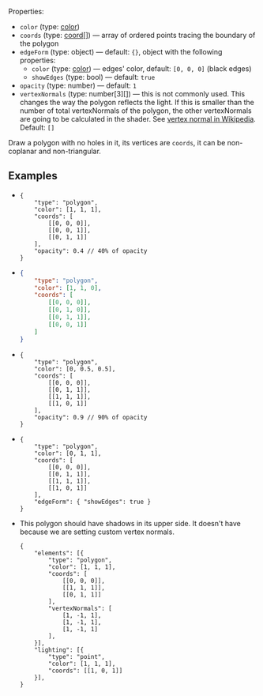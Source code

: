 Properties:
- `color` (type: [color](/mathics-threejs-backend/types/color))
- `coords` (type: [coord[]](/mathics-threejs-backend/types/coord)) — array of ordered points tracing the boundary of the polygon
- `edgeForm` (type: object) — default: `{}`, object with the following properties:
  - `color` (type: [color](/mathics-threejs-backend/types/color)) — edges' color, default: `[0, 0, 0]` (black edges)
  - `showEdges` (type: bool) — default: `true`
- `opacity` (type: number) — default: `1`
- `vertexNormals` (type: number[3][]) — this is not commonly used. This changes the way the polygon reflects the light. If this is smaller than the number of total vertexNormals of the polygon, the other vertexNormals are going to be calculated in the shader. See [vertex normal in Wikipedia](https://en.wikipedia.org/wiki/Vertex_normal). Default: `[]`

Draw a polygon with no holes in it, its vertices are `coords`, it can be non-coplanar and non-triangular.

## Examples
- ```jsonc
  {
      "type": "polygon",
      "color": [1, 1, 1],
      "coords": [
          [[0, 0, 0]],
          [[0, 0, 1]],
          [[0, 1, 1]]
      ],
      "opacity": 0.4 // 40% of opacity
  }
  ```
  <div class='center' id='graphics-container-1'></div>
  <script>
      drawGraphics3d(
          document.getElementById('graphics-container-1'),
          {
              elements: [
                  {
                      type: 'polygon',
                      color: [1, 1, 1],
                      coords: [
                          [[0, 0, 0]],
                          [[1, 1, 1]],
                          [[0, 1, 1]]
                      ],
                      opacity: 0.4 // 40% of opacity
                  }
              ],
              lighting: [
                  {
                      type: 'ambient',
                      color: [1, 1, 0]
                  }
              ],
              viewpoint: [2, -4, 4]
          }
      );
  </script>
- ```json
  {
      "type": "polygon",
      "color": [1, 1, 0],
      "coords": [
          [[0, 0, 0]],
          [[0, 1, 0]],
          [[0, 1, 1]],
          [[0, 0, 1]]
      ]
  }
  ```
  <div class='center' id='graphics-container-2'></div>
  <script>
      drawGraphics3d(
          document.getElementById('graphics-container-2'),
          {
              elements: [
                  {
                      type: 'polygon',
                      color: [1, 1, 0],
                      coords: [
                          [[0, 0, 0]],
                          [[1, 0, 0]],
                          [[1, 1, 1]],
                          [[0.5, 1.5, 1.5]],
                          [[0, 1, 1]]
                      ]
                  }
              ],
              viewpoint: [2, -4, 4]
          }
      );
  </script>
- ```jsonc
  {
      "type": "polygon",
      "color": [0, 0.5, 0.5],
      "coords": [
          [[0, 0, 0]],
          [[0, 1, 1]],
          [[1, 1, 1]],
          [[1, 0, 1]]
      ],
      "opacity": 0.9 // 90% of opacity
  }
  ```
  <div class='center' id='graphics-container-3'></div>
  <script>
      drawGraphics3d(
          document.getElementById('graphics-container-3'),
          {
              elements: [
                  {
                      type: 'polygon',
                      color: [0, 0.5, 0.5],
                      coords: [
                          [[0, 0, 0]],
                          [[0, 1, 1]],
                          [[1, 1, 1]],
                          [[1, 0, 1]]
                      ],
                      opacity: 0.9 // 90% of opacity
                  }
              ],
              lighting: [
                  {
                      type: 'ambient',
                      color: [0.5, 0.5, 0.5]
                  },
                  {
                      type: 'directional',
                      color: [1, 1, 1],
                      coords: [null, [1, 1, 1]]
                  }
              ],
              viewpoint: [2, -4, 4]
          }
      );
  </script>
- ```jsonc
  {
      "type": "polygon",
      "color": [0, 1, 1],
      "coords": [
          [[0, 0, 0]],
          [[0, 1, 1]],
          [[1, 1, 1]],
          [[1, 0, 1]]
      ],
      "edgeForm": { "showEdges": true }
  }
  ```
  <div class='center' id='graphics-container-4'></div>
  <script>
      drawGraphics3d(
          document.getElementById('graphics-container-4'),
          {
              elements: [
                  {
                      type: 'polygon',
                      color: [0, 1, 1],
                      coords: [
                          [[0, 0, 0]],
                          [[0, 1, 1]],
                          [[1, 1, 1]],
                          [[1, 0, 1]]
                      ],
                      edgeForm: { showEdges: true }
                  }
              ],
              lighting: [
                  {
                      type: 'ambient',
                      color: [0.5, 0.5, 0.5]
                  },
                  {
                      type: 'directional',
                      color: [1, 1, 1],
                      coords: [null, [1, 1, 1]]
                  }
              ],
              viewpoint: [2, -4, 4]
          }
      );
  </script>
- This polygon should have shadows in its upper side.
  It doesn't have because we are setting custom vertex normals.
  ```jsonc
  {
      "elements": [{
          "type": "polygon",
          "color": [1, 1, 1],
          "coords": [
              [[0, 0, 0]],
              [[1, 1, 1]],
              [[0, 1, 1]]
          ],
          "vertexNormals": [
              [1, -1, 1],
              [1, -1, 1],
              [1, -1, 1]
          ],
      }],
      "lighting": [{
          "type": "point",
          "color": [1, 1, 1],
          "coords": [[1, 0, 1]]
      }],
  }
  ```
  <div class='center' id='graphics-container-5'></div>
  <script>
      drawGraphics3d(
          document.getElementById('graphics-container-5'),
          {
              elements: [
                  {
                      type: 'polygon',
                      color: [1, 1, 1],
                      coords: [
                          [[0, 0, 0]],
                          [[1, 1, 1]],
                          [[0, 1, 1]]
                      ],
                      vertexNormals: [
                          [1, -1, 1],
                          [1, -1, 1],
                          [1, -1, 1]
                      ]
                  }
              ],
              lighting: [
                  {
                      type: 'point',
                      color: [1, 1, 1],
                      coords: [[1, 0, 1]]
                  }
              ],
              viewpoint: [2, -4, 4]
          }
      );
  </script>
